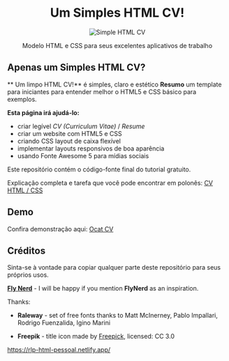<div align="center">
<h1 align="center">Um Simples HTML CV!</h1>

<img alt="Simple HTML CV" src="https://github.com/ritaly/HTML-CSS-CV-demo/blob/master/img/resume_icon.png" />

Modelo HTML e CSS para seus excelentes aplicativos de trabalho
</div>

## Apenas um Simples HTML CV?

** Um limpo HTML CV!** é simples, claro e estético **Resumo** um template para iniciantes para entender melhor o HTML5 e CSS básico para exemplos.

**Esta página irá ajudá-lo:**

* criar legível *CV (Curriculum Vitae)* / *Resume*
* criar um website com HTML5 e CSS
* criando CSS layout de caixa flexível
* implementar layouts responsivos de boa aparência
* usando Fonte Awesome 5 para mídias sociais

Este repositório contém o código-fonte final do tutorial gratuito.

Explicação completa e tarefa que você pode encontrar em polonês: [CV HTML / CSS](https://www.flynerd.pl/2018/07/stworz-cv-w-html-i-css-krok-po-kroku.html)

## Demo
Confira demonstração aqui: [Ocat CV](https://ritaly.github.io/HTML-CSS-CV-demo/)

## Créditos
Sinta-se à vontade para copiar qualquer parte deste repositório para seus próprios usos.

**[Fly Nerd](https://www.flynerd.pl/)** - I will be happy if you mention **FlyNerd** as an inspiration.

Thanks:

- **Raleway** - set of free fonts thanks to Matt McInerney, Pablo Impallari, Rodrigo Fuenzalida, Igino Marini

- **Freepik** - title icon made by [Freepick](http://www.freepik.com), licensed: CC 3.0

https://rlp-html-pessoal.netlify.app/
